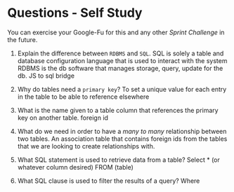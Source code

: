 # Questions - Self Study

You can exercise your Google-Fu for this and any other _Sprint Challenge_ in the future.

1.  Explain the difference between `RDBMS` and `SQL`.
        SQL is solely a table and database configuration language that is used to interact with the system
        RDBMS is the db software that manages storage, query, update for the db. JS to sql bridge

2.  Why do tables need a `primary key`?
        To set a unique value for each entry in the table to be able to reference elsewhere

3.  What is the name given to a table column that references the primary key
    on another table.
        foreign id

4.  What do we need in order to have a _many to many_ relationship between two
    tables.
    An association table that contains foreign ids from the tables that we are looking to create relationships with.

5.  What SQL statement is used to retrieve data from a table?
    Select * (or whatever column desired) FROM (table)

6.  What SQL clause is used to filter the results of a query?
    Where
